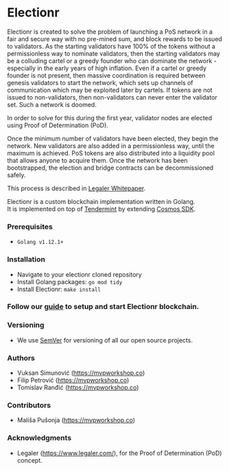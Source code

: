 # Electionr

Electionr is created to solve the problem of launching a PoS network in a fair and secure way with no pre-mined sum, and block rewards to be issued to validators. As the starting validators have 100% of the tokens without a permissionless way to nominate validators, then the starting validators may be a colluding cartel or a greedy founder who can dominate the network - especially in the early years of high inflation. Even if a cartel or greedy founder is not present, then massive coordination is required between genesis validators to start the network, which sets up channels of communication which may be exploited later by cartels. If tokens are not issued to non-validators, then non-validators can never enter the validator set. Such a network is doomed.

In order to solve for this during the first year, validator nodes are elected using Proof of Determination (PoD).

Once the minimum number of validators have been elected, they begin the network. New validators are also added in a permissionless way, until the maximum is achieved. PoS tokens are also distributed into a liquidity pool that allows anyone to acquire them. Once the network has been bootstrapped, the election and bridge contracts can be decommissioned safely.

This process is described in [Legaler Whitepaper](https://github.com/Legaler/Whitepapers/blob/master/Proof%20of%20Determination.md).

Electionr is a custom blockchain implementation written in Golang.  
It is implemented on top of [Tendermint](https://github.com/tendermint/tendermint) by extending [Cosmos SDK](https://github.com/cosmos/cosmos-sdk).

### Prerequisites

- `Golang v1.12.1+`

### Installation

- Navigate to your electionr cloned repository
- Install Golang packages: `go mod tidy`
- Install Electionr: `make install`

### Follow our [guide](./testnet_config/README.md) to setup and start Electionr blockchain.

### Versioning

- We use [SemVer](https://semver.org) for versioning of all our open source projects. 

### Authors

- Vuksan Simunović (https://mvpworkshop.co)
- Filip Petrović (https://mvpworkshop.co)
- Tomislav Ranđić (https://mvpworkshop.co)

### Contributors

- Mališa Pušonja (https://mvpworkshop.co)

### Acknowledgments

- Legaler (https://www.legaler.com/), for the Proof of Determination (PoD) concept.
